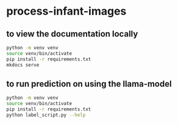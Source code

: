 # process-infant-images

## to view the documentation locally

```sh
python -m venv venv
source venv/bin/activate
pip install -r requirements.txt
mkdocs serve
```

## to run prediction on using the llama-model

```sh
python -m venv venv
source venv/bin/activate
pip install -r requirements.txt
python label_script.py --help
```
